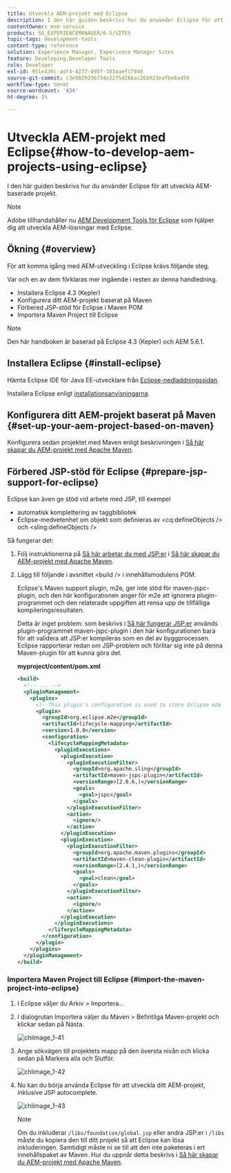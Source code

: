 ```yaml
---
title: Utveckla AEM-projekt med Eclipse
description: I den här guiden beskrivs hur du använder Eclipse för att utveckla AEM-baserade projekt
contentOwner: msm-service
products: SG_EXPERIENCEMANAGER/6.5/SITES
topic-tags: development-tools
content-type: reference
solution: Experience Manager, Experience Manager Sites
feature: Developing,Developer Tools
role: Developer
exl-id: 951e436c-adf4-4277-895f-383aaef17940
source-git-commit: c3e9029236734e22f5d266ac26b923eafbe0a459
workflow-type: tm+mt
source-wordcount: '434'
ht-degree: 1%

---
```


# Utveckla AEM-projekt med Eclipse{#how-to-develop-aem-projects-using-eclipse}

I den här guiden beskrivs hur du använder Eclipse för att utveckla AEM-baserade projekt.

>[!NOTE]
>
>Adobe tillhandahåller nu [AEM Development Tools för Eclipse](/help/sites-developing/aem-eclipse.md) som hjälper dig att utveckla AEM-lösningar med Eclipse.

## Ökning {#overview}

För att komma igång med AEM-utveckling i Eclipse krävs följande steg.

Var och en av dem förklaras mer ingående i resten av denna handledning.

* Installera Eclipse 4.3 (Kepler)
* Konfigurera ditt AEM-projekt baserat på Maven
* Förbered JSP-stöd för Eclipse i Maven POM
* Importera Maven Project till Eclipse

>[!NOTE]
>
>Den här handboken är baserad på Eclipse 4.3 (Kepler) och AEM 5.6.1.

## Installera Eclipse {#install-eclipse}

Hämta Eclipse IDE för Java EE-utvecklare från [Eclipse-nedladdningssidan](https://www.eclipse.org/downloads/).

Installera Eclipse enligt [installationsanvisningarna](https://wiki.eclipse.org/Eclipse/Installation).

## Konfigurera ditt AEM-projekt baserat på Maven {#set-up-your-aem-project-based-on-maven}

Konfigurera sedan projektet med Maven enligt beskrivningen i [Så här skapar du AEM-projekt med Apache Maven](/help/sites-developing/ht-projects-maven.md).

## Förbered JSP-stöd för Eclipse {#prepare-jsp-support-for-eclipse}

Eclipse kan även ge stöd vid arbete med JSP, till exempel

* automatisk komplettering av taggbibliotek
* Eclipse-medvetenhet om objekt som definieras av &lt;cq:defineObjects /> och &lt;sling:defineObjects />

Så fungerar det:

1. Följ instruktionerna på [Så här arbetar du med JSP:er](/help/sites-developing/ht-projects-maven.md#how-to-work-with-jsps) i [Så här skapar du AEM-projekt med Apache Maven](/help/sites-developing/ht-projects-maven.md).
1. Lägg till följande i avsnittet &lt;build /> i innehållsmodulens POM.

   Eclipse&#39;s Maven support plugin, m2e, ger inte stöd för maven-jspc-plugin, och den här konfigurationen anger för m2e att ignorera plugin-programmet och den relaterade uppgiften att rensa upp de tillfälliga kompileringsresultaten.

   Detta är inget problem: som beskrivs i [Så här fungerar JSP:er](/help/sites-developing/ht-projects-maven.md#how-to-work-with-jsps) används plugin-programmet maven-jspc-plugin i den här konfigurationen bara för att validera att JSP:er kompileras som en del av byggprocessen. Eclipse rapporterar redan om JSP-problem och förlitar sig inte på denna Maven-plugin för att kunna göra det.

   **myproject/content/pom.xml**

   ```xml
   <build>
     <!-- ... -->
     <pluginManagement>
       <plugins>
         <!--This plugin's configuration is used to store Eclipse m2e settings only. It has no influence on the Maven build itself.-->
         <plugin>
           <groupId>org.eclipse.m2e</groupId>
           <artifactId>lifecycle-mapping</artifactId>
           <version>1.0.0</version>
           <configuration>
             <lifecycleMappingMetadata>
               <pluginExecutions>
                 <pluginExecution>
                   <pluginExecutionFilter>
                     <groupId>org.apache.sling</groupId>
                     <artifactId>maven-jspc-plugin</artifactId>
                     <versionRange>[2.0.6,)</versionRange>
                     <goals>
                       <goal>jspc</goal>
                     </goals>
                   </pluginExecutionFilter>
                   <action>
                     <ignore/>
                   </action>
                 </pluginExecution>
                 <pluginExecution>
                   <pluginExecutionFilter>
                     <groupId>org.apache.maven.plugins</groupId>
                     <artifactId>maven-clean-plugin</artifactId>
                     <versionRange>[2.4.1,)</versionRange>
                     <goals>
                       <goal>clean</goal>
                     </goals>
                   </pluginExecutionFilter>
                   <action>
                     <ignore/>
                   </action>
                 </pluginExecution>
               </pluginExecutions>
             </lifecycleMappingMetadata>
           </configuration>
         </plugin>
       </plugins>
     </pluginManagement>
   </build>
   ```

### Importera Maven Project till Eclipse {#import-the-maven-project-into-eclipse}

1. I Eclipse väljer du Arkiv > Importera...
1. I dialogrutan Importera väljer du Maven > Befintliga Maven-projekt och klickar sedan på Nästa.

   ![chlimage_1-41](assets/chlimage_1-41a.png)

1. Ange sökvägen till projektets mapp på den översta nivån och klicka sedan på Markera alla och Slutför.

   ![chlimage_1-42](assets/chlimage_1-42a.png)

1. Nu kan du börja använda Eclipse för att utveckla ditt AEM-projekt, inklusive JSP autocomplete.

   ![chlimage_1-43](assets/chlimage_1-43a.png)

   >[!NOTE]
   >
   >Om du inkluderar `/libs/foundation/global.jsp` eller andra JSP:er i `/libs` måste du kopiera den till ditt projekt så att Eclipse kan lösa inkluderingen. Samtidigt måste ni se till att den inte paketeras i ert innehållspaket av Maven. Hur du uppnår detta beskrivs i [Så här skapar du AEM-projekt med Apache Maven](/help/sites-developing/ht-projects-maven.md).
